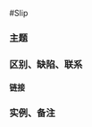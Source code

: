 #Slip 
### 主题
[comment]: #(观点内容)

### 区别、缺陷、联系
[comment]: #(观点扩展)
#### 链接
[comment]: #(所相关的slip链接)
[comment]:#(主题链接、后续链接、相关链接。标明链接含义)

### 实例、备注
[comment]: #(方便理解的实例)

